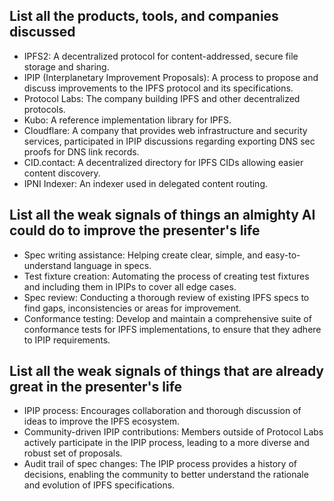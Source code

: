 ## List all the products, tools, and companies discussed

- IPFS2: A decentralized protocol for content-addressed, secure file storage and sharing.
- IPIP (Interplanetary Improvement Proposals): A process to propose and discuss improvements to the IPFS protocol and its specifications.
- Protocol Labs: The company building IPFS and other decentralized protocols.
- Kubo: A reference implementation library for IPFS.
- Cloudflare: A company that provides web infrastructure and security services, participated in IPIP discussions regarding exporting DNS sec proofs for DNS link records.
- CID.contact: A decentralized directory for IPFS CIDs allowing easier content discovery.
- IPNI Indexer: An indexer used in delegated content routing.

## List all the weak signals of things an almighty AI could do to improve the presenter's life

- Spec writing assistance: Helping create clear, simple, and easy-to-understand language in specs.
- Test fixture creation: Automating the process of creating test fixtures and including them in IPIPs to cover all edge cases.
- Spec review: Conducting a thorough review of existing IPFS specs to find gaps, inconsistencies or areas for improvement.
- Conformance testing: Develop and maintain a comprehensive suite of conformance tests for IPFS implementations, to ensure that they adhere to IPIP requirements.

## List all the weak signals of things that are already great in the presenter's life

- IPIP process: Encourages collaboration and thorough discussion of ideas to improve the IPFS ecosystem.
- Community-driven IPIP contributions: Members outside of Protocol Labs actively participate in the IPIP process, leading to a more diverse and robust set of proposals.
- Audit trail of spec changes: The IPIP process provides a history of decisions, enabling the community to better understand the rationale and evolution of IPFS specifications.